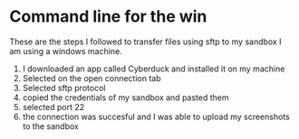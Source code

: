# Command line for the win
These are the steps I followed to transfer files using sftp to my sandbox
I am using a windows machine.
1. I downloaded an app called Cyberduck and installed it on my machine
2. Selected on the open connection tab
3. Selected sftp protocol
4. copied the credentials of my sandbox and pasted them
5. selected port 22
6. the connection was succesful and I was able to upload my screenshots to the sandbox
